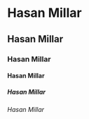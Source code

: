 # Hasan Millar
##  Hasan Millar
###  Hasan Millar
#### Hasan Millar
#####  Hasan Millar
######  Hasan Millar
